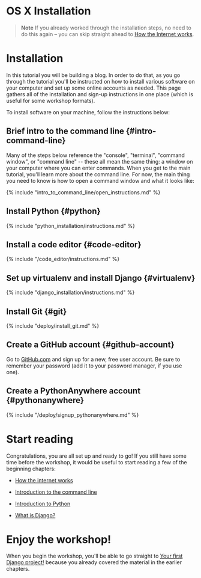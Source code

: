 # OS X Installation

> **Note** If you already worked through the installation steps, no need to do 
this again – you can skip straight ahead to 
[How the Internet works](../how_the_internet_works/README.md).

# Installation
In this tutorial you will be building a blog. 
In order to do that, as you go through the tutorial you'll be instructed on how 
to install various software on your computer and set up some online accounts as needed. 
This page gathers all of the installation and sign-up instructions in one place 
(which is useful for some workshop formats).

To install software on your machine, follow the instructions below:

## Brief intro to the command line {#intro-command-line}
Many of the steps below reference the "console", "terminal", "command window", 
or "command line" -- these all mean the same thing: a window on your computer 
where you can enter commands. When you get to the main tutorial, you'll learn 
more about the command line. 
For now, the main thing you need to know is how to open a command window and 
what it looks like:

{% include "intro_to_command_line/open_instructions.md" %}

## Install Python {#python}
{% include "python_installation/instructions.md" %}

## Install a code editor {#code-editor}
{% include "/code_editor/instructions.md" %}

## Set up virtualenv and install Django {#virtualenv}
{% include "django_installation/instructions.md" %}

## Install Git {#git}
{% include "deploy/install_git.md" %}

## Create a GitHub account {#github-account}
Go to [GitHub.com](https://www.github.com) and sign up for a new, free user account. 
Be sure to remember your password (add it to your password manager, if you use one).

## Create a PythonAnywhere account {#pythonanywhere}
{% include "/deploy/signup_pythonanywhere.md" %}

# Start reading

Congratulations, you are all set up and ready to go! If you still have some 
time before the workshop, it would be useful to start reading a few of the 
beginning chapters:

* [How the internet works](../how_the_internet_works/README.md)

* [Introduction to the command line](../macosx/intro_to_command_line/README.md)

* [Introduction to Python](../macosx/python_introduction/README.md)

* [What is Django?](../django/README.md)


# Enjoy the workshop!

When you begin the workshop, you'll be able to go straight to 
[Your first Django project!](../macosx/django_start_project/README.md) because you 
already covered the material in the earlier chapters.